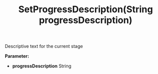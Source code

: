 ﻿---
uid: crmscript_ref_NSBatchTaskInfo_SetProgressDescription
title: SetProgressDescription(String progressDescription)
intellisense: NSBatchTaskInfo.SetProgressDescription
keywords: NSBatchTaskInfo, GetProgressDescription
so.topic: reference
---

Descriptive text for the current stage

**Parameter:** 
 - **progressDescription** String

